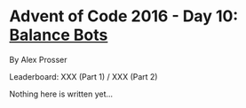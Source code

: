 # Advent of Code 2016 - Day 10: [Balance Bots](https://adventofcode.com/2016/day/10)
By Alex Prosser

Leaderboard: XXX (Part 1) / XXX (Part 2)

Nothing here is written yet...